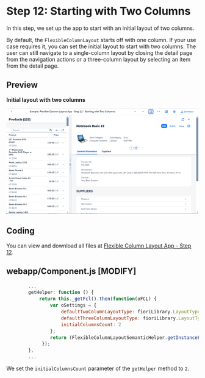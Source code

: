 <!-- loioa96fbe44ae6544589a096041f99d38c2 -->

# Step 12: Starting with Two Columns

In this step, we set up the app to start with an initial layout of two columns.

By default, the `FlexibleColumnLayout` starts off with one column. If your use case requires it, you can set the initial layout to start with two columns. The user can still navigate to a single-column layout by closing the detail page from the navigation actions or a three-column layout by selecting an item from the detail page.



<a name="loioa96fbe44ae6544589a096041f99d38c2__section_yfh_d31_12b"/>

## Preview

  
  
**Initial layout with two columns**

![](images/Starting_with_Two_Columns_Fiori_2_0_Tutorial_18a03a8.png "Initial layout with two columns")



<a name="loioa96fbe44ae6544589a096041f99d38c2__section_fd2_4dd_lbb"/>

## Coding

You can view and download all files at [Flexible Column Layout App - Step 12](https://ui5.sap.com/#/sample/sap.f.tutorial.fcl.12/preview).



<a name="loioa96fbe44ae6544589a096041f99d38c2__section_wlp_xpj_l4b"/>

## webapp/Component.js \[MODIFY\]

```js
		...
		getHelper: function () {
			return this._getFcl().then(function(oFCL) {
				var oSettings = {
					defaultTwoColumnLayoutType: fioriLibrary.LayoutType.TwoColumnsMidExpanded,
					defaultThreeColumnLayoutType: fioriLibrary.LayoutType.ThreeColumnsMidExpanded,
					initialColumnsCount: 2
				};
				return (FlexibleColumnLayoutSemanticHelper.getInstanceFor(oFCL, oSettings));
			 });
		},
		...
```

We set the `initialColumnsCount` parameter of the `getHelper` method to `2`.

